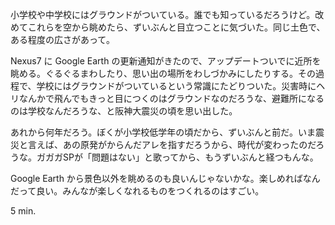 小学校や中学校にはグラウンドがついている。誰でも知っているだろうけど。改めてこれらを空から眺めたら、ずいぶんと目立つことに気づいた。同じ土色で、ある程度の広さがあって。

Nexus7 に Google Earth の更新通知がきたので、アップデートついでに近所を眺める。ぐるぐるまわしたり、思い出の場所をわしづかみにしたりする。その過程で、学校にはグラウンドがついているという常識にたどりついた。災害時にヘリなんかで飛んでもきっと目につくのはグラウンドなのだろうな、避難所になるのは学校なんだろうな、と阪神大震災の頃を思い出した。

あれから何年だろう。ぼくが小学校低学年の頃だから、ずいぶんと前だ。いま震災と言えば、あの原発がからんだアレを指すだろうから、時代が変わったのだろうな。ガガガSPが「問題はない」と歌ってから、もうずいぶんと経つもんな。

Google Earth から景色以外を眺めるのも良いんじゃないかな。楽しめればなんだって良い。みんなが楽しくなれるものをつくれるのはすごい。

5 min.

